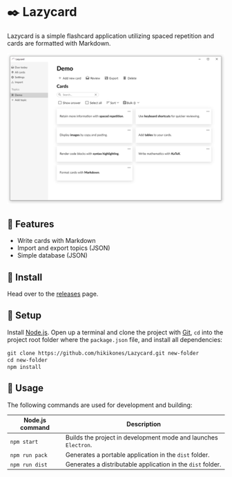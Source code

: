 # :black_nib: Lazycard

Lazycard is a simple flashcard application utilizing spaced repetition and cards are formatted with Markdown.

![](demo.png)

## :pushpin: Features

* Write cards with Markdown
* Import and export topics (JSON)
* Simple database (JSON)

## :bookmark: Install

Head over to the [releases](https://github.com/hikikones/Lazycard/releases) page.


## :scroll: Setup

Install [Node.js](https://nodejs.org/en/). Open up a terminal and clone the project with [Git](https://git-scm.com/), `cd` into the project root folder where the `package.json` file, and install all dependencies:


```
git clone https://github.com/hikikones/Lazycard.git new-folder
cd new-folder
npm install
```

## :wrench: Usage

The following commands are used for development and building:

| Node.js command | Description |
|-----------------|-------------|
| `npm start` | Builds the project in development mode and launches `Electron`. |
| `npm run pack` | Generates a portable application in the `dist` folder. |
| `npm run dist` | Generates a distributable application in the `dist` folder. |